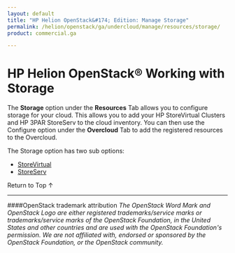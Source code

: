 ```yaml
---
layout: default
title: "HP Helion OpenStack&#174; Edition: Manage Storage"
permalink: /helion/openstack/ga/undercloud/manage/resources/storage/
product: commercial.ga

---
```

<!--PUBLISHED-->


<script>

function PageRefresh {
onLoad="window.refresh"
}

PageRefresh();

</script>

<!---
<p style="font-size: small;"> <a href="/helion/openstack/install-beta/kvm/">&#9664; PREV</a> | <a href="/helion/openstack/install-beta-overview/">&#9650; UP</a> | <a href="/helion/openstack/install-beta/esx/">NEXT &#9654;</a> </p>-->


# HP Helion OpenStack&#174; Working with Storage

The **Storage** option under the **Resources** Tab allows you to configure storage for your cloud. This allows you to add your HP StoreVirtual Clusters and HP 3PAR StoreServ to the cloud inventory. You can then use the Configure option under the **Overcloud** Tab to add the registered resources to the Overcloud.  

The Storage option has two sub options:

* [StoreVirtual](/helion/openstack/ga/undercloud/storage/storevirtual/)
* [StoreServ](/helion/openstack/ga/undercloud/storage/storeserv/)

<a href="#top" style="padding:14px 0px 14px 0px; text-decoration: none;"> Return to Top &#8593; </a>

----
####OpenStack trademark attribution
*The OpenStack Word Mark and OpenStack Logo are either registered trademarks/service marks or trademarks/service marks of the OpenStack Foundation, in the United States and other countries and are used with the OpenStack Foundation's permission. We are not affiliated with, endorsed or sponsored by the OpenStack Foundation, or the OpenStack community.*
